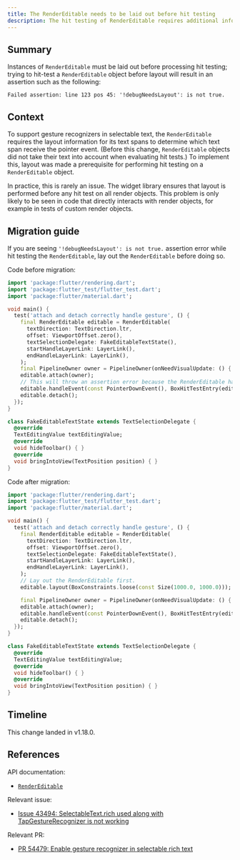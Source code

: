 ```yaml
---
title: The RenderEditable needs to be laid out before hit testing
description: The hit testing of RenderEditable requires additional information that is only available after the layout.
---
```


## Summary

Instances of `RenderEditable` must be laid out before processing hit
testing; trying to hit-test a `RenderEditable` object before layout will 
result in an assertion such as the following:

`Failed assertion: line 123 pos 45: '!debugNeedsLayout': is not true.`

## Context

To support gesture recognizers in selectable text, the
`RenderEditable` requires the layout information for its
text spans to determine which text span receive the
pointer event. (Before this change, `RenderEditable` objects 
did not take their text into account when evaluating hit tests.)
To implement this, layout was made a prerequisite for performing
hit testing on a `RenderEditable` object.

In practice, this is rarely an issue. The widget library
ensures that layout is performed before any hit test on all
render objects. This problem is only likely to be seen in
code that directly interacts with render objects, for
example in tests of custom render objects.

## Migration guide

If you are seeing `'!debugNeedsLayout': is not true.` assertion error while hit testing the
`RenderEditable`, lay out the `RenderEditable` before doing so.

Code before migration:

```dart
import 'package:flutter/rendering.dart';
import 'package:flutter_test/flutter_test.dart';
import 'package:flutter/material.dart';

void main() {
  test('attach and detach correctly handle gesture', () {
    final RenderEditable editable = RenderEditable(
      textDirection: TextDirection.ltr,
      offset: ViewportOffset.zero(),
      textSelectionDelegate: FakeEditableTextState(),
      startHandleLayerLink: LayerLink(),
      endHandleLayerLink: LayerLink(),
    );
    final PipelineOwner owner = PipelineOwner(onNeedVisualUpdate: () { });
    editable.attach(owner);
    // This will throw an assertion error because the RenderEditable has not been laid out.
    editable.handleEvent(const PointerDownEvent(), BoxHitTestEntry(editable, const Offset(10,10)));
    editable.detach();
  });
}

class FakeEditableTextState extends TextSelectionDelegate {
  @override
  TextEditingValue textEditingValue;
  @override
  void hideToolbar() { }
  @override
  void bringIntoView(TextPosition position) { }
}
```

Code after migration:

```dart
import 'package:flutter/rendering.dart';
import 'package:flutter_test/flutter_test.dart';
import 'package:flutter/material.dart';

void main() {
  test('attach and detach correctly handle gesture', () {
    final RenderEditable editable = RenderEditable(
      textDirection: TextDirection.ltr,
      offset: ViewportOffset.zero(),
      textSelectionDelegate: FakeEditableTextState(),
      startHandleLayerLink: LayerLink(),
      endHandleLayerLink: LayerLink(),
    );
    // Lay out the RenderEditable first.
    editable.layout(BoxConstraints.loose(const Size(1000.0, 1000.0)));

    final PipelineOwner owner = PipelineOwner(onNeedVisualUpdate: () { });
    editable.attach(owner);
    editable.handleEvent(const PointerDownEvent(), BoxHitTestEntry(editable, const Offset(10,10)));
    editable.detach();
  });
}

class FakeEditableTextState extends TextSelectionDelegate {
  @override
  TextEditingValue textEditingValue;
  @override
  void hideToolbar() { }
  @override
  void bringIntoView(TextPosition position) { }
}
```

## Timeline

This change landed in v1.18.0.

## References

API documentation:
* [`RenderEditable`][]

Relevant issue:
* [Issue 43494: SelectableText.rich used along with TapGestureRecognizer is not working][]

Relevant PR:
* [PR 54479: Enable gesture recognizer in selectable rich text][]


[Issue 43494: SelectableText.rich used along with TapGestureRecognizer is not working]: {{site.github}}/flutter/flutter/issues/43494
[`RenderEditable`]: {{site.api}}/flutter/rendering/RenderEditable-class.html
[PR 54479: Enable gesture recognizer in selectable rich text]: {{site.github}}/flutter/flutter/pull/54479
